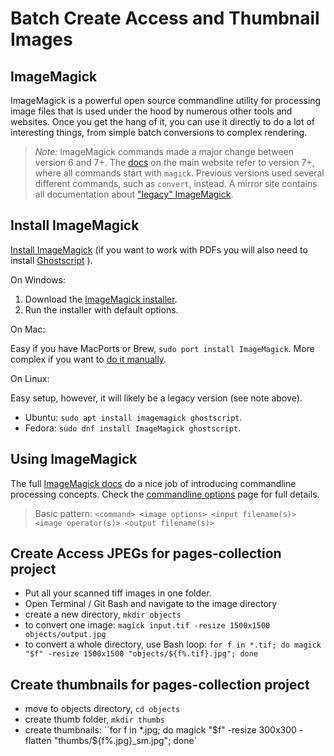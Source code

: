 # Batch Create Access and Thumbnail Images

## ImageMagick

ImageMagick is a powerful open source commandline utility for processing image files that is used under the hood by numerous other tools and websites.
Once you get the hang of it, you can use it directly to do a lot of interesting things, from simple batch conversions to complex rendering.

> *Note:* ImageMagick commands made a major change between version 6 and 7+. 
> The [docs](http://www.imagemagick.org/script/command-line-processing.php) on the main website refer to version 7+, where all commands start with `magick`. 
> Previous versions used several different commands, such as `convert`, instead.
> A mirror site contains all documentation about ["legacy" ImageMagick](https://legacy.imagemagick.org/script/command-line-processing.php).

## Install ImageMagick

[Install ImageMagick](http://www.imagemagick.org/script/download.php) (if you want to work with PDFs you will also need to install [Ghostscript](https://www.ghostscript.com/download/gsdnld.html) ).

On Windows:

1. Download the [ImageMagick installer](http://www.imagemagick.org/script/download.php#windows).
2. Run the installer with default options.

On Mac: 

Easy if you have MacPorts or Brew, `sudo port install ImageMagick`.
More complex if you want to [do it manually](http://www.imagemagick.org/script/download.php#macosx).

On Linux: 

Easy setup, however, it will likely be a legacy version (see note above).

- Ubuntu: `sudo apt install imagemagick ghostscript`.
- Fedora: `sudo dnf install ImageMagick ghostscript`.

## Using ImageMagick

The full [ImageMagick docs](http://www.imagemagick.org/script/command-line-processing.php) do a nice job of introducing commandline processing concepts. 
Check the [commandline options](https://www.imagemagick.org/script/command-line-options.php) page for full details. 

> Basic pattern: `<command> <image options> <input filename(s)> <image operator(s)> <output filename(s)>`

## Create Access JPEGs for pages-collection project 

- Put all your scanned tiff images in one folder. 
- Open Terminal / Git Bash and navigate to the image directory
- create a new directory, `mkdir objects`
- to convert one image: `magick input.tif -resize 1500x1500 objects/output.jpg`
- to convert a whole directory, use Bash loop: `for f in *.tif; do magick "$f" -resize 1500x1500 "objects/${f%.tif}.jpg"; done`

## Create thumbnails for pages-collection project 

- move to objects directory, `cd objects`
- create thumb folder, `mkdir thumbs`
- create thumbnails: ``for f in *.jpg; do magick "$f" -resize 300x300 -flatten "thumbs/${f%.jpg}_sm.jpg"; done`
